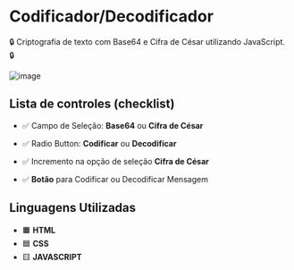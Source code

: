 # Codificador/Decodificador
🔒 Criptografia de texto com Base64 e Cifra de César utilizando JavaScript. 🔒

![image](https://user-images.githubusercontent.com/114230902/197907896-d290c1c0-0747-4a7b-8e04-c389bd348d63.png)

## Lista de controles (checklist)

- ✅ Campo de Seleção: **Base64** ou **Cifra de César**

- ✅ Radio Button: **Codificar** ou **Decodificar**

- ✅ Incremento na opção de seleção **Cifra de César**

- ✅ **Botão** para Codificar ou Decodificar Mensagem

## Linguagens Utilizadas

- 🟧 **HTML** 
- 🟦 **CSS** 
- 🟨 **JAVASCRIPT**


